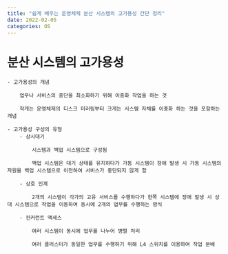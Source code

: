 ```yaml
---
title: "쉽게 배우는 운영체제 분산 시스템의 고가용성 간단 정리"
date: 2022-02-05
categories: OS
---
```


# 분산 시스템의 고가용성

    - 고가용성의 개념

        업무나 서비스의 중단을 최소화하기 위해 이중화 작업을 하는 것

        작게는 운영체제의 디스크 미러링부터 크게는 시스템 자체를 이중화 하는 것을 포함하는 개념

    - 고가용성 구성의 유형
        - 상시대기

            시스템과 백업 시스템으로 구성됨

            백업 시스템은 대기 상태를 유지하다가 가동 시스템이 장애 발생 시 가동 시스템의 자원을 백업 시스템으로 이전하여 서비스가 중단되지 않게 함

        - 상호 인계

            2개의 시스템이 각가의 고유 서비스를 수행하다가 한쪽 시스템에 장애 발생 시 상대 시스템으로 작업을 이동하여 동시에 2개의 업무를 수행하는 방식

        - 컨커런트 액세스

            여러 시스템이 동시에 업무를 나누어 병렬 처리

            여러 클러스터가 동일한 업무를 수행하기 위해 L4 스위치를 이용하여 작업 분배
